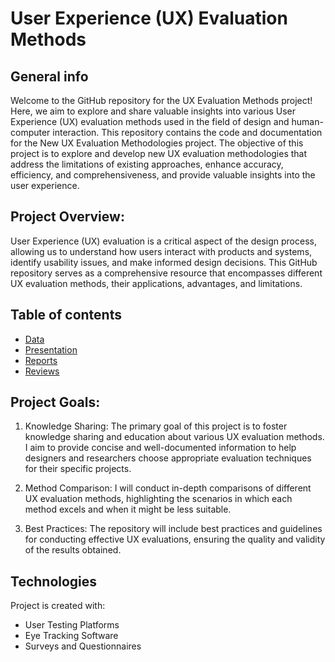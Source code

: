 
# User Experience (UX) Evaluation Methods

## General info
Welcome to the GitHub repository for the UX Evaluation Methods project! Here, we aim to explore and share valuable insights into various User Experience (UX) evaluation methods used in the field of design and human-computer interaction. This repository contains the code and documentation for the New UX Evaluation Methodologies project. The objective of this project is to explore and develop new UX evaluation methodologies that address the limitations of existing approaches, enhance accuracy, efficiency, and comprehensiveness, and provide valuable insights into the user experience.

## Project Overview:

User Experience (UX) evaluation is a critical aspect of the design process, allowing us to understand how users interact with products and systems, identify usability issues, and make informed design decisions. This GitHub repository serves as a comprehensive resource that encompasses different UX evaluation methods, their applications, advantages, and limitations.

## Table of contents
* [Data](#data)
* [Presentation](#Presentation)
* [Reports](#Reports)
* [Reviews](#Reviews)

## Project Goals:

1. Knowledge Sharing: The primary goal of this project is to foster knowledge sharing and education about various UX evaluation methods. I aim to provide concise and well-documented information to help designers and researchers choose appropriate evaluation techniques for their specific projects.

2. Method Comparison: I will conduct in-depth comparisons of different UX evaluation methods, highlighting the scenarios in which each method excels and when it might be less suitable.

3. Best Practices: The repository will include best practices and guidelines for conducting effective UX evaluations, ensuring the quality and validity of the results obtained.

   
## Technologies
Project is created with:
* User Testing Platforms
* Eye Tracking Software
* Surveys and Questionnaires
	

